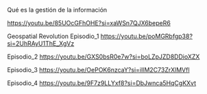 Qué es la gestión de la información

https://youtu.be/85UOcGFhOHE?si=xaWSn7QJX6bepeR6


Geospatial Revolution
Episodio_1
https://youtu.be/poMGRbfgp38?si=2UhRAyU1ThE_XgVz

Episodio_2
https://youtu.be/GXS0bsR0e7w?si=boLZpJZD8DDioXZX

Episodio_3
https://youtu.be/OePOK6nzcaY?si=iIlM2C73ZrXlMVfl

Episodio_4
https://youtu.be/9F7z9LLYxf8?si=DbJwnca5HqCgKXvt


